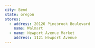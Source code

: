 ```yaml
---
city: Bend
state: oregon
stores:
  - address: 20120 Pinebrook Boulevard
    name: Walmart
  - name: Newport Avenue Market
    address: 1121 Newport Avenue
---
```

